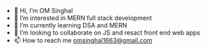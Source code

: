 - 👋 Hi, I’m OM Singhal
- 👀 I’m interested in MERN full stack development
- 🌱 I’m currently learning DSA and MERN
- 💞️ I’m looking to collaborate on JS and resact front end web apps
- 📫 How to reach me omsinghal1663@gmail.com

<!---
Om0705/Om0705 is a ✨ special ✨ repository because its `README.md` (this file) appears on your GitHub profile.
You can click the Preview link to take a look at your changes.
--->
